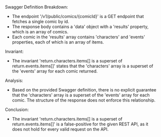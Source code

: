 Swagger Definition Breakdown:
- The endpoint '/v1/public/comics/{comicId}' is a GET endpoint that fetches a single comic by id.
- The response body contains a 'data' object with a 'results' property, which is an array of comics.
- Each comic in the 'results' array contains 'characters' and 'events' properties, each of which is an array of items.

Invariant:
- The invariant 'return.characters.items[] is a superset of return.events.items[]' states that the 'characters' array is a superset of the 'events' array for each comic returned.

Analysis:
- Based on the provided Swagger definition, there is no explicit guarantee that the 'characters' array is a superset of the 'events' array for each comic. The structure of the response does not enforce this relationship.

Conclusion:
- The invariant 'return.characters.items[] is a superset of return.events.items[]' is a false-positive for the given REST API, as it does not hold for every valid request on the API.
